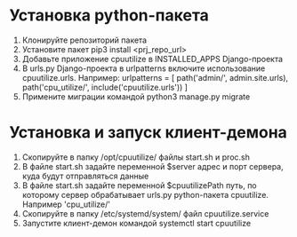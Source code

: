 # Установка python-пакета
1. Клонируйте репозиторий пакета
2. Установите пакет pip3 install <prj_repo_url>
3. Добавьте приложение cpuutilize в INSTALLED_APPS Django-проекта
4. В urls.py Django-проекта в urlpatterns включите использование cpuutilize.urls. 
	Например:
		urlpatterns = [
			path('admin/', admin.site.urls),
			path('cpu_utilize/', include('cpuutilize.urls'))
		]
5. Примените миграции командой python3 manage.py migrate

# Установка и запуск клиент-демона
1. Скопируйте в папку /opt/cpuutilize/ файлы start.sh и proc.sh
2. В файле start.sh задайте переменной $server адрес и порт сервера, куда будут отправляться данные
3. В файле start.sh задайте переменной $cpuutilizePath путь, по которому сервер обрабатывает urls.py python-пакета cpuutilize. Например 'cpu_utilize/'
3. Скопируйте в папку /etc/systemd/system/ файл cpuutilize.service
4. Запустите клиент-демон командой systemctl start cpuutilize
	
